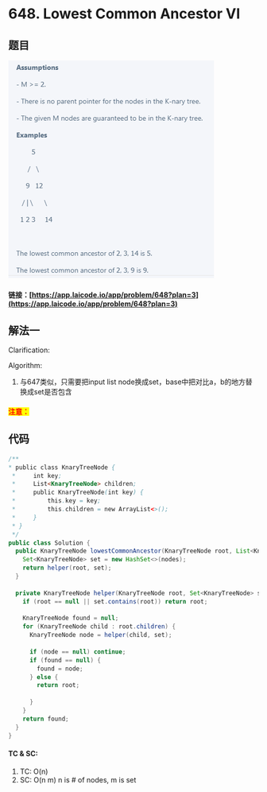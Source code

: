 # 648. Lowest Common Ancestor VI

## 题目

![](<../../.gitbook/assets/image (9).png>)

#### 链接：[https://app.laicode.io/app/problem/648?plan=3](https://app.laicode.io/app/problem/648?plan=3)

## 解法一

Clarification:&#x20;

Algorithm:&#x20;

1. 与647类似，只需要把input list node换成set，base中把对比a，b的地方替换成set是否包含

#### <mark style="color:red;">注意：</mark>

## 代码

```java
/**
* public class KnaryTreeNode {
 *     int key;
 *     List<KnaryTreeNode> children;
 *     public KnaryTreeNode(int key) {
 *         this.key = key;
 *         this.children = new ArrayList<>();
 *     }
 * }
 */
public class Solution {
  public KnaryTreeNode lowestCommonAncestor(KnaryTreeNode root, List<KnaryTreeNode> nodes) {
    Set<KnaryTreeNode> set = new HashSet<>(nodes);
    return helper(root, set);
  }

  private KnaryTreeNode helper(KnaryTreeNode root, Set<KnaryTreeNode> set) {
    if (root == null || set.contains(root)) return root;

    KnaryTreeNode found = null;
    for (KnaryTreeNode child : root.children) {
      KnaryTreeNode node = helper(child, set);

      if (node == null) continue;
      if (found == null) {
        found = node;
      } else {
        return root;

      }
    }
    return found;
  }
}
```

#### TC & SC:&#x20;

1. TC: O(n)
2. SC: O(n m)  n is # of nodes, m is set
